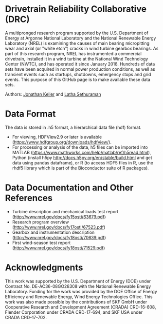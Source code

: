 # Drivetrain Reliability Collaborative (DRC)
A multipronged research program supported by the U.S. Department of Energy at Argonne National Laboratory and the National Renewable Energy Laboratory (NREL) is examining the causes of main bearing micropitting wear and axial (or "white etch") cracks in wind turbine gearbox bearings. As part of this research program, NREL has instrumented a commercial drivetrain, installed it in a wind turbine at the National Wind Technology Center (NWTC), and has operated it since January 2018. Hundreds of data sets have been acquired in normal power production conditions, as well as transient events such as startups, shutdowns, emergency stops and grid events. This purpose of this GitHub page is to make available these data sets.

Authors: [Jonathan Keller](mailto:<Jonathan.Keller@nrel.gov>) and [Latha Sethuraman](mailto:<Latha.Sethuraman@nrel.gov>)


# Data Format
The data is stored in .h5 format, a hierarchical data file (hdf) format. 
* For viewing, HDFView2.9 or later is available (https://www.hdfgroup.org/downloads/hdfview/). 
* For processing or analysis of the data, h5 files can be imported into MATLAB (https://www.mathworks.com/help/matlab/ref/h5read.html), Python (install h5py http://docs.h5py.org/en/stable/build.html and get data using pandas dataframe), or R (to access HDF5 files in R, use the rhdf5 library which is part of the Bioconductor suite of R packages).

# Data Documentation and Other References
* Turbine description and mechanical loads test report (http://www.nrel.gov/docs/fy15osti/63679.pdf)
* Research program overview (http://www.nrel.gov/docs/fy17osti/67523.pdf)
* Gearbox and instrumentation description (http://www.nrel.gov/docs/fy18osti/70639.pdf)
* First wind-season test report (http://www.nrel.gov/docs/fy18osti/71529.pdf)

# Acknowledgments
This work was supported by the U.S. Department of Energy (DOE) under Contract No. DE-AC36-08GO28308 with the National Renewable Energy Laboratory. Funding for the work was provided by the DOE Office of Energy Efficiency and Renewable Energy, Wind Energy Technologies Office. This work was also made possible by the contributions of SKF GmbH under Cooperative Research and Development Agreement (CRADA) CRD-16-608, Flender Corporation under CRADA CRD-17-694, and SKF USA under CRADA CRD-17-702.

